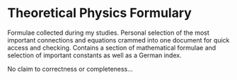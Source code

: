 # Theoretical Physics Formulary

Formulae collected during my studies. Personal selection of the most important connections and equations crammed into one document for quick access and checking. Contains a section of mathematical formulae and selection of important constants as well as a German index.

No claim to correctness or completeness...
